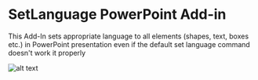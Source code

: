 # SetLanguage PowerPoint Add-in

This Add-In sets appropriate language to all elements (shapes, text, boxes etc.) in PowerPoint presentation even if the default set language command doesn't work it properly

![alt text](../HowToUse/4_fin.png)
